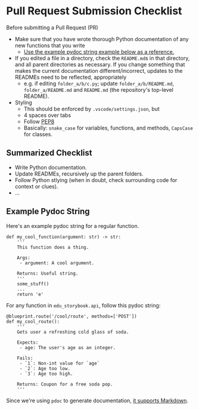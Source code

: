 # Pull Request Submission Checklist

Before submitting a Pull Request (PR)

- Make sure that you have wrote thorough Python documentation of any new functions that you write
    - [Use the example pydoc string example below as a reference.](#example-pydoc-string)
- If you edited a file in a directory, check the `README.md`s in that directory, and all parent directories as necessary.  If you change something that makes the current documentation different/incorrect, updates to the READMEs need to be reflected, appropriately
    - e.g. if editing `folder_a/b/c.py`; update `folder_a/b/README.md`, `folder_a/README.md` and `README.md` (the repository's top-level README).
- Styling
    - This should be enforced by `.vscode/settings.json`, but
    - 4 spaces over tabs
    - Follow [PEP8](https://www.google.com/search?client=safari&rls=en&q=python+pep8&ie=UTF-8&oe=UTF-8)
    - Basically: `snake_case` for variables, functions, and methods, `CapsCase` for classes.

## Summarized Checklist

 - Write Python documentation.
 - Update READMEs, recursively up the parent folders.
 - Follow Python stlying (when in doubt, check surrounding code for context or clues).
 - ...

## Example Pydoc String

Here's an example pydoc string for a regular function.

```
def my_cool_function(argument: str) -> str:
    '''
    This function does a thing.

    Args:
     - argument: A cool argument.

    Returns: Useful string.
    '''
    some_stuff()
    ...
    return 'e'
```

For any function in `edu_storybook.api`, follow this pydoc string:

```
@blueprint.route('/cool/route', methods=['POST'])
def my_cool_route():
    '''
    Gets user a refreshing cold glass of soda.

    Expects:
     - age: The user's age as an integer.

    Fails:
     - `1`: Non-int value for `age`
     - `2`: Age too low.
     - `3`: Age too high.

    Returns: Coupon for a free soda pop.
    '''
```

Since we're using `pdoc` to generate documentation, [it supports Markdown](https://docs.github.com/en/get-started/writing-on-github/getting-started-with-writing-and-formatting-on-github/basic-writing-and-formatting-syntax).
